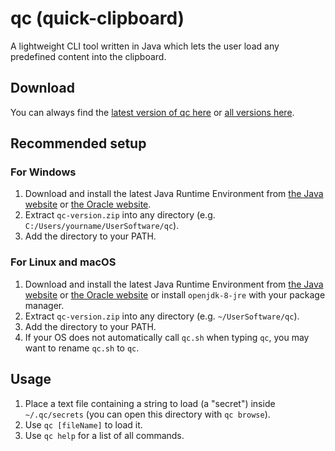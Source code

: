 # qc (quick-clipboard)
A lightweight CLI tool written in Java which lets the user load any predefined content into the clipboard.

## Download
You can always find the [latest version of qc here](https://github.com/nwawrzyniak/qc/releases/latest) or [all versions here](https://github.com/nwawrzyniak/qc/releases).

## Recommended setup
### For Windows
1. Download and install the latest Java Runtime Environment from [the Java website](https://www.java.com/en/download/manual.jsp) or [the Oracle website](https://www.oracle.com/java/technologies/downloads/#java8).
2. Extract ```qc-version.zip``` into any directory (e.g. ```C:/Users/yourname/UserSoftware/qc```).
3. Add the directory to your PATH.
### For Linux and macOS
1. Download and install the latest Java Runtime Environment from [the Java website](https://www.java.com/en/download/manual.jsp) or [the Oracle website](https://www.oracle.com/java/technologies/downloads/#java8) or install ```openjdk-8-jre``` with your package manager.
2. Extract ```qc-version.zip``` into any directory (e.g. ```~/UserSoftware/qc```).
3. Add the directory to your PATH.
4. If your OS does not automatically call ```qc.sh``` when typing ```qc```, you may want to rename ```qc.sh``` to ```qc```.

## Usage
1. Place a text file containing a string to load (a "secret") inside ```~/.qc/secrets``` (you can open this directory with ```qc browse```).
2. Use ```qc [fileName]``` to load it.
3. Use ```qc help``` for a list of all commands.
